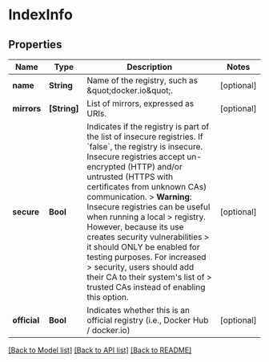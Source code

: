 # IndexInfo

## Properties
Name | Type | Description | Notes
------------ | ------------- | ------------- | -------------
**name** | **String** | Name of the registry, such as \&quot;docker.io\&quot;.  | [optional] 
**mirrors** | **[String]** | List of mirrors, expressed as URIs.  | [optional] 
**secure** | **Bool** | Indicates if the registry is part of the list of insecure registries.  If &#x60;false&#x60;, the registry is insecure. Insecure registries accept un-encrypted (HTTP) and/or untrusted (HTTPS with certificates from unknown CAs) communication.  &gt; **Warning**: Insecure registries can be useful when running a local &gt; registry. However, because its use creates security vulnerabilities &gt; it should ONLY be enabled for testing purposes. For increased &gt; security, users should add their CA to their system&#39;s list of &gt; trusted CAs instead of enabling this option.  | [optional] 
**official** | **Bool** | Indicates whether this is an official registry (i.e., Docker Hub / docker.io)  | [optional] 

[[Back to Model list]](../README.md#documentation-for-models) [[Back to API list]](../README.md#documentation-for-api-endpoints) [[Back to README]](../README.md)


